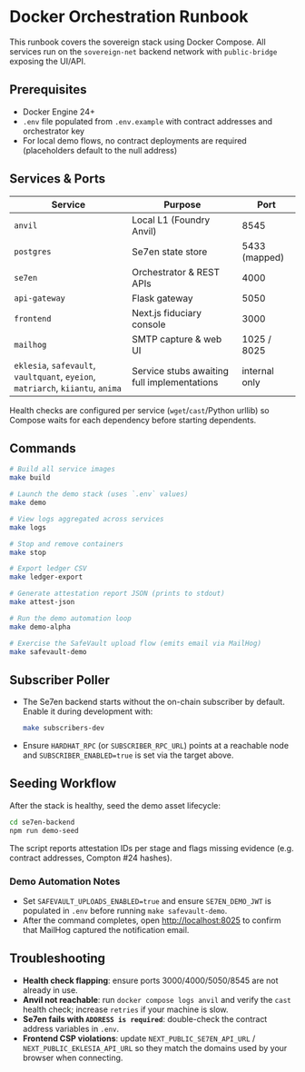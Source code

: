 # Docker Orchestration Runbook

This runbook covers the sovereign stack using Docker Compose. All services run on the `sovereign-net` backend network with `public-bridge` exposing the UI/API.

## Prerequisites
- Docker Engine 24+
- `.env` file populated from `.env.example` with contract addresses and orchestrator key
- For local demo flows, no contract deployments are required (placeholders default to the null address)

## Services & Ports
| Service | Purpose | Port |
|---------|---------|------|
| `anvil` | Local L1 (Foundry Anvil) | 8545 |
| `postgres` | Se7en state store | 5433 (mapped) |
| `se7en` | Orchestrator & REST APIs | 4000 |
| `api-gateway` | Flask gateway | 5050 |
| `frontend` | Next.js fiduciary console | 3000 |
| `mailhog` | SMTP capture & web UI | 1025 / 8025 |
| `eklesia`, `safevault`, `vaultquant`, `eyeion`, `matriarch`, `kiiantu`, `anima` | Service stubs awaiting full implementations | internal only |

Health checks are configured per service (`wget`/`cast`/Python urllib) so Compose waits for each dependency before starting dependents.

## Commands
```bash
# Build all service images
make build

# Launch the demo stack (uses `.env` values)
make demo

# View logs aggregated across services
make logs

# Stop and remove containers
make stop

# Export ledger CSV
make ledger-export

# Generate attestation report JSON (prints to stdout)
make attest-json

# Run the demo automation loop
make demo-alpha

# Exercise the SafeVault upload flow (emits email via MailHog)
make safevault-demo
```

## Subscriber Poller
- The Se7en backend starts without the on-chain subscriber by default. Enable it during development with:
  ```bash
  make subscribers-dev
  ```
- Ensure `HARDHAT_RPC` (or `SUBSCRIBER_RPC_URL`) points at a reachable node and `SUBSCRIBER_ENABLED=true` is set via the target above.

## Seeding Workflow
After the stack is healthy, seed the demo asset lifecycle:
```bash
cd se7en-backend
npm run demo-seed
```
The script reports attestation IDs per stage and flags missing evidence (e.g. contract addresses, Compton #24 hashes).

### Demo Automation Notes
- Set `SAFEVAULT_UPLOADS_ENABLED=true` and ensure `SE7EN_DEMO_JWT` is populated in `.env` before running `make safevault-demo`.
- After the command completes, open [http://localhost:8025](http://localhost:8025) to confirm that MailHog captured the notification email.

## Troubleshooting
- **Health check flapping**: ensure ports 3000/4000/5050/8545 are not already in use.
- **Anvil not reachable**: run `docker compose logs anvil` and verify the `cast` health check; increase `retries` if your machine is slow.
- **Se7en fails with `ADDRESS is required`**: double-check the contract address variables in `.env`.
- **Frontend CSP violations**: update `NEXT_PUBLIC_SE7EN_API_URL` / `NEXT_PUBLIC_EKLESIA_API_URL` so they match the domains used by your browser when connecting.
